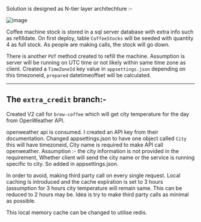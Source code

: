 Solution is designed as N-tier layer architechture :-

![image](https://github.com/user-attachments/assets/26590b65-4c35-4a28-bf06-253d13b4db02)

Coffee machine stock is stored in a sql server database with extra info such as refilldate. On first deploy, table `CoffeeStocks` will be seeded with quantity 4 as full stock.
As people are making calls, the stock will go down. 

There is another `PUT` method created to refill the machine.
Assumption is server will be running on UTC time or not likely within same time zone as client. Created a `TimeZoneId` key value in `appsettings.json` depending on this timezoneid, 
`prepared` datetimeoffset will be calculated.

-------------------------------------

The `extra_credit` branch:- 
--------------------------------------
Created V2 call for `brew-coffee` which will get city temperature for the day from OpenWeather API.

openweather api is consumed. I created an API key from their documentation. Changed appsettings.json to have one object called `City` this will have timezoneid, City name is required to make API call openweather. Assumption :- the city information is not provided in the requirement, Whether client will send the city name or the service is running specific to city. 
So added in appsettings.json.

In order to avoid, making third party call on every single request. Local caching is introduced and the cache expiration is set to 3 hours (assumption for 3 hours city temperature will remain same.
This can be reduced to 2 hours may be. Idea is try to make third party calls as minimal as possible.

This local memory cache can be changed to utilise redis.
